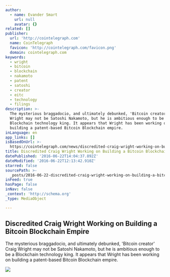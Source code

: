 ```yaml
---
author:
  - name: Evander Smart
    url: null
    avatar: {}
related: []
publisher:
  url: 'http://cointelegraph.com'
  name: CoinTelegraph
  favicon: 'http://cointelegraph.com/favicon.png'
  domain: cointelegraph.com
keywords:
  - wright
  - bitcoin
  - blockchain
  - nakamoto
  - patent
  - satoshi
  - creator
  - eitc
  - technology
  - filings
description: >-
  The mysterious braggadocio, and ultimately debunked, 'Bitcoin creator' Craig
  Wright may not be Satoshi Nakamoto, but he is ambitious enough to be a
  Blockchain technology king. It appears that Wright has been working on
  building a patent-based Bitcoin Blockchain empire.
inLanguage: en
app_links: []
isBasedOnUrl: >-
  https://cointelegraph.com/news/discredited-craig-wright-working-on-building-a-bitcoin-blockchain-empire
title: Discredited Craig Wright Working on Building a Bitcoin Blockchain Empire
datePublished: '2016-06-22T14:04:37.892Z'
dateModified: '2016-06-22T12:13:42.910Z'
starred: false
sourcePath: >-
  _posts/2016-06-22-discredited-craig-wright-working-on-building-a-bitcoin-block.md
inFeed: true
hasPage: false
inNav: false
_context: 'http://schema.org'
_type: MediaObject

---
```

<article style=""><h1>Discredited Craig Wright Working on Building a Bitcoin Blockchain Empire</h1><p>The mysterious braggadocio, and ultimately debunked, 'Bitcoin creator' Craig Wright may not be Satoshi Nakamoto, but he is ambitious enough to be a Blockchain technology king. It appears that Wright has been working on building a patent-based Bitcoin Blockchain empire.</p><img src="http://cointelegraph.com/images/725_aHR0cDovL2NvaW50ZWxlZ3JhcGguY29tL3N0b3JhZ2UvdXBsb2Fkcy92aWV3LzlhZTE5YTU0YjFlMTgxNDQ2NGIwOGRjZjgzY2VlYWJhLmpwZw==.jpg" /></article>